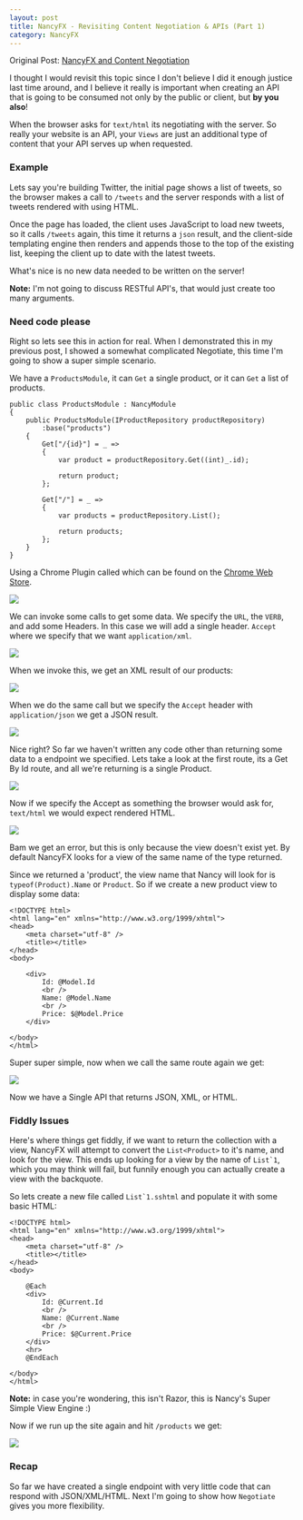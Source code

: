 ```yaml
---
layout: post
title: NancyFX - Revisiting Content Negotiation & APIs (Part 1)
category: NancyFX
---
```


Original Post: [NancyFX and Content Negotiation](/2012/11/nancy-and-content-negotiation)

I thought I would revisit this topic since I don't believe I did it enough justice last time around, and I believe it really is important when creating an API that is going to be consumed not only by the public or client, but **by you also**!

When the browser asks for `text/html` its negotiating with the server. So really your website is an API, your `Views` are just an additional type of content that your API serves up when requested.


### Example
Lets say you're building Twitter, the initial page shows a list of tweets, so the browser makes a call to `/tweets` and the server responds with a list of tweets rendered with using HTML.

Once the page has loaded, the client uses JavaScript to load new tweets, so it calls `/tweets` again, this time it returns a `json` result, and the client-side templating engine then renders and appends those to the top of the existing list, keeping the client up to date with the latest tweets.

What's nice is no new data needed to be written on the server! 

<span class="note">**Note:** I'm not going to discuss RESTful API's, that would just create too many arguments.</span>

### Need code please
Right so lets see this in action for real. When I demonstrated this in my previous post, I showed a somewhat complicated Negotiate, this time I'm going to show a super simple scenario.

We have a `ProductsModule`, it can `Get` a single product, or it can `Get` a list of products.

	public class ProductsModule : NancyModule
	{
	    public ProductsModule(IProductRepository productRepository)
	        :base("products")
	    {
	        Get["/{id}"] = _ =>
	        {
	            var product = productRepository.Get((int)_.id);
	
	            return product;
	        };
	
	        Get["/"] = _ =>
	        {
	            var products = productRepository.List();
	
	            return products;
	        };
	    }
	}

Using a Chrome Plugin called which can be found on the [Chrome Web Store](https://chrome.google.com/webstore/detail/postman-rest-client/fdmmgilgnpjigdojojpjoooidkmcomcm?utm_source=chrome-ntp-launcher). 

![](/images/nancyfx-conneg-updated-1.png)

We can invoke some calls to get some data. We specify the `URL`, the `VERB`, and add some Headers. In this case we will add a single header. `Accept` where we specify that we want `application/xml`. 

![](/images/nancyfx-conneg-updated-2.png)

When we invoke this, we get an XML result of our products:

![](/images/nancyfx-conneg-updated-3.png)

When we do the same call but we specify the `Accept` header with `application/json` we get a JSON result. 

![](/images/nancyfx-conneg-updated-4.png)

Nice right? So far we haven't written any code other than returning some data to a endpoint we specified. Lets take a look at the first route, its a Get By Id route, and all we're returning is a single Product.

![](/images/nancyfx-conneg-updated-5.png)

Now if we specify the Accept as something the browser would ask for, `text/html` we would expect rendered HTML.

![](/images/nancyfx-conneg-updated-6.png)

Bam we get an error, but this is only because the view doesn't exist yet. By default NancyFX looks for a view of the same name of the type returned.

Since we returned a 'product', the view name that Nancy will look for is `typeof(Product).Name` or `Product`. So if we create a new product view to display some data:

	<!DOCTYPE html>
	<html lang="en" xmlns="http://www.w3.org/1999/xhtml">
	<head>
	    <meta charset="utf-8" />
	    <title></title>
	</head>
	<body>
	
	    <div>
	        Id: @Model.Id
	        <br />
	        Name: @Model.Name
	        <br />
	        Price: $@Model.Price
	    </div>
	
	</body>
	</html>

Super super simple, now when we call the same route again we get:

![](/images/nancyfx-conneg-updated-7.png)

Now we have a Single API that returns JSON, XML, or HTML. 

### Fiddly Issues
Here's where things get fiddly, if we want to return the collection with a view, NancyFX will attempt to convert the `List<Product>` to it's name, and look for the view. This ends up looking for a view by the name of ``List`1``, which you may think will fail, but funnily enough you can actually create a view with the backquote.

So lets create a new file called ``List`1.sshtml`` and populate it with some basic HTML:

	<!DOCTYPE html>	
	<html lang="en" xmlns="http://www.w3.org/1999/xhtml">
	<head>
	    <meta charset="utf-8" />
	    <title></title>
	</head>
	<body>
	
	    @Each
	    <div>
	        Id: @Current.Id
	        <br />
	        Name: @Current.Name
	        <br />
	        Price: $@Current.Price
	    </div>
		<hr>
	    @EndEach
	
	</body>
	</html>

<span class="note">**Note:** in case you're wondering, this isn't Razor, this is Nancy's Super Simple View Engine :)</span>

Now if we run up the site again and hit `/products` we get:

![](/images/nancyfx-conneg-updated-8.png)

### Recap
So far we have created a single endpoint with very little code that can respond with JSON/XML/HTML. Next I'm going to show how `Negotiate` gives you more flexibility.